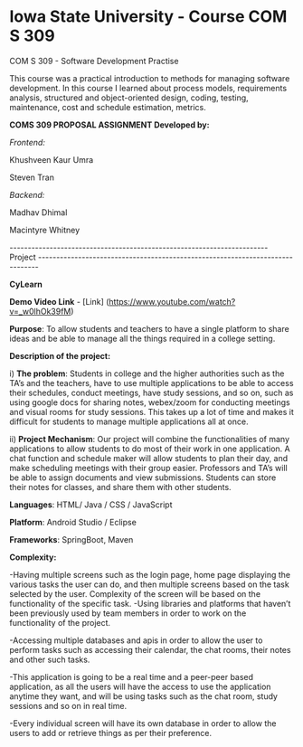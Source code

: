 # Iowa State University - Course COM S 309
COM S 309 - Software Development Practise

This course was a practical introduction to methods for managing software development. In this course I learned about process models, requirements analysis, structured and object-oriented design, coding, testing, maintenance, cost and schedule estimation, metrics.

**COMS 309 PROPOSAL ASSIGNMENT Developed by:**

*Frontend:*

Khushveen Kaur Umra

Steven Tran

*Backend:*

Madhav Dhimal

Macintyre Whitney

----------------------------------------------------------------------- Project ------------------------------------------------------------------------------

**CyLearn** 

**Demo Video Link** - [Link] (https://www.youtube.com/watch?v=_w0lhOk39fM)

**Purpose**: To allow students and teachers to have a single platform to share ideas and be able to manage all the things required in a college setting.

**Description of the project:**

i) **The problem**: Students in college and the higher authorities such as the TA’s and the teachers, have to use multiple applications to be able to access their schedules, conduct meetings, have study sessions, and so on, such as using google docs for sharing notes, webex/zoom for conducting meetings and visual rooms for study sessions. This takes up a lot of time and makes it difficult for students to manage multiple applications all at once.

ii) **Project Mechanism**: Our project will combine the functionalities of many applications to allow students to do most of their work in one application. A chat function and schedule maker will allow students to plan their day, and make scheduling meetings with their group easier. Professors and TA’s will be able to assign documents and view submissions. Students can store their notes for classes, and share them with other students.

**Languages**: HTML/ Java / CSS / JavaScript

**Platform**: Android Studio / Eclipse

**Frameworks**: SpringBoot, Maven

**Complexity:**

-Having multiple screens such as the login page, home page displaying the various tasks the user can do, and then multiple screens based on the task selected by the user. Complexity of the screen will be based on the functionality of the specific task. -Using libraries and platforms that haven’t been previously used by team members in order to work on the functionality of the project.

-Accessing multiple databases and apis in order to allow the user to perform tasks such as accessing their calendar, the chat rooms, their notes and other such tasks. 

-This application is going to be a real time and a peer-peer based application, as all the users will have the access to use the application anytime they want, and will be using tasks such as the chat room, study sessions and so on in real time. 

-Every individual screen will have its own database in order to allow the users to add or retrieve things as per their preference.
